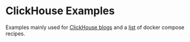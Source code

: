 # ClickHouse Examples

Examples mainly used for [ClickHouse blogs](clickhouse.com/blog) and a [list](./docker-compose-recipes/README.md) of docker compose recipes.